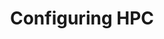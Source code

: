 ---
title: Configuring HPC
contributors: [Ziad Al-Bkhetan, Johan Gustafsson]
description: 
toc: false
---